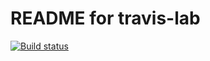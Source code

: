 # README for travis-lab

[![Build status](https://travis-ci.org/JohnpFitzgerald/travis-lab.svg?master)](https://travis-ci.org/JohnpFitzgerald)